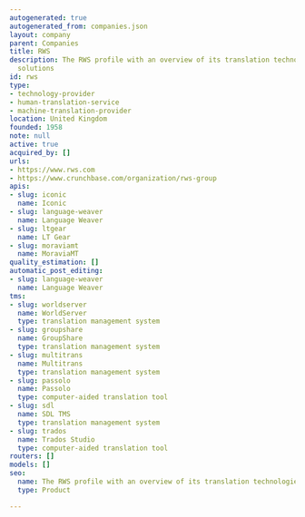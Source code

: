 ```yaml
---
autogenerated: true
autogenerated_from: companies.json
layout: company
parent: Companies
title: RWS
description: The RWS profile with an overview of its translation technologies and
  solutions
id: rws
type:
- technology-provider
- human-translation-service
- machine-translation-provider
location: United Kingdom
founded: 1958
note: null
active: true
acquired_by: []
urls:
- https://www.rws.com
- https://www.crunchbase.com/organization/rws-group
apis:
- slug: iconic
  name: Iconic
- slug: language-weaver
  name: Language Weaver
- slug: ltgear
  name: LT Gear
- slug: moraviamt
  name: MoraviaMT
quality_estimation: []
automatic_post_editing:
- slug: language-weaver
  name: Language Weaver
tms:
- slug: worldserver
  name: WorldServer
  type: translation management system
- slug: groupshare
  name: GroupShare
  type: translation management system
- slug: multitrans
  name: Multitrans
  type: translation management system
- slug: passolo
  name: Passolo
  type: computer-aided translation tool
- slug: sdl
  name: SDL TMS
  type: translation management system
- slug: trados
  name: Trados Studio
  type: computer-aided translation tool
routers: []
models: []
seo:
  name: The RWS profile with an overview of its translation technologies and solutions
  type: Product

---
```


